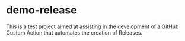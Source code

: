 # demo-release
This is a test project aimed at assisting in the development of a GitHub Custom Action that automates the creation of Releases.
